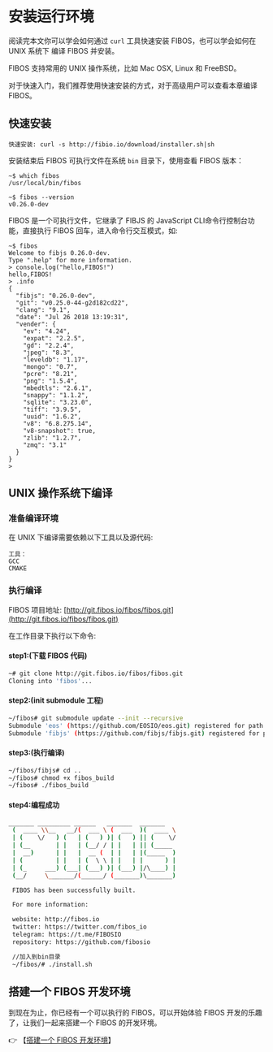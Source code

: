 # 安装运行环境

阅读完本文你可以学会如何通过 `curl` 工具快速安装 FIBOS，也可以学会如何在 UNIX 系统下 编译 FIBOS 并安装。

FIBOS 支持常用的 UNIX 操作系统，比如 Mac OSX, Linux 和 FreeBSD。

对于快速入门，我们推荐使用快速安装的方式，对于高级用户可以查看本章编译 FIBOS。

## 快速安装

```
快速安装: curl -s http://fibio.io/download/installer.sh|sh
```

安装结束后 FIBOS 可执行文件在系统 `bin` 目录下，使用查看 FIBOS 版本：

```
~$ which fibos
/usr/local/bin/fibos

~$ fibos --version
v0.26.0-dev
```

FIBOS 是一个可执行文件，它继承了 FIBJS 的 JavaScript CLI命令行控制台功能，直接执行 FIBOS 回车，进入命令行交互模式，如:

```
~$ fibos
Welcome to fibjs 0.26.0-dev.
Type ".help" for more information.
> console.log("hello,FIBOS!")
hello,FIBOS!
> .info
{
  "fibjs": "0.26.0-dev",
  "git": "v0.25.0-44-g2d182cd22",
  "clang": "9.1",
  "date": "Jul 26 2018 13:19:31",
  "vender": {
    "ev": "4.24",
    "expat": "2.2.5",
    "gd": "2.2.4",
    "jpeg": "8.3",
    "leveldb": "1.17",
    "mongo": "0.7",
    "pcre": "8.21",
    "png": "1.5.4",
    "mbedtls": "2.6.1",
    "snappy": "1.1.2",
    "sqlite": "3.23.0",
    "tiff": "3.9.5",
    "uuid": "1.6.2",
    "v8": "6.8.275.14",
    "v8-snapshot": true,
    "zlib": "1.2.7",
    "zmq": "3.1"
  }
}
>
```

## UNIX 操作系统下编译

### 准备编译环境

在 UNIX 下编译需要依赖以下工具以及源代码:

```
工具：
GCC
CMAKE

```

### 执行编译
FIBOS 项目地址: [http://git.fibos.io/fibos/fibos.git](http://git.fibos.io/fibos/fibos.git)

在工作目录下执行以下命令:

#### step1:(下载 FIBOS 代码)

```sh
~# git clone http://git.fibos.io/fibos/fibos.git
Cloning into 'fibos'...
```

#### step2:(init submodule 工程)

```sh
~/fibos# git submodule update --init --recursive
Submodule 'eos' (https://github.com/EOSIO/eos.git) registered for path 'eos'
Submodule 'fibjs' (https://github.com/fibjs/fibjs.git) registered for path 'fibjs'
```

#### step3:(执行编译)

```sh
~/fibos/fibjs# cd ..
~/fibos# chmod +x fibos_build
~/fibos# ./fibos_build
```

#### step4:编程成功

```sh
_______ _________ ______   _______  _______
 (  ____ \\__   __/(  ___ \ (  ___  )(  ____ \
 | (    \/   ) (   | (   ) )| (   ) || (    \/
 | (__       | |   | (__/ / | |   | || (_____
 |  __)      | |   |  __ (  | |   | |(_____  )
 | (         | |   | (  \ \ | |   | |      ) |
 | (_     ___) (___| (___) )| (___) |/\____) |
 (__/     \_______/(______/ (_______)\_______)

 FIBOS has been successfully built.

 For more information:

 website: http://fibos.io
 twitter: https://twitter.com/fibos_io
 telegram: https://t.me/FIBOSIO
 repository: https://github.com/fibosio

 //加入到bin目录
 ~/fibos/# ./install.sh
```

## 搭建一个 FIBOS 开发环境
到现在为止，你已经有一个可以执行的 FIBOS，可以开始体验 FIBOS  开发的乐趣了，让我们一起来搭建一个 FIBOS 的开发环境。

👉 【[搭建一个 FIBOS 开发环境](startfibos.md)】